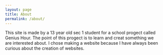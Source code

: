 ```yaml
---
layout: page
title: About
permalink: /about/
---
```


This site is made by a 13 year old sec 1 student for a school progect called Genius Hour. The point of this progect is to learn and creat something we are interested about. I chose making a website because I have always been curious about the creation of websites. 
